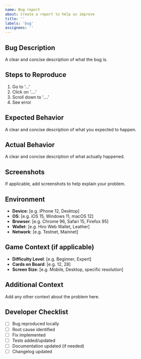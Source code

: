 ```yaml
---
name: Bug report
about: Create a report to help us improve
title: ''
labels: 'bug'
assignees: ''
---
```


## Bug Description
A clear and concise description of what the bug is.

## Steps to Reproduce
1. Go to '...'
2. Click on '....'
3. Scroll down to '....'
4. See error

## Expected Behavior
A clear and concise description of what you expected to happen.

## Actual Behavior
A clear and concise description of what actually happened.

## Screenshots
If applicable, add screenshots to help explain your problem.

## Environment
- **Device**: [e.g. iPhone 12, Desktop]
- **OS**: [e.g. iOS 15, Windows 11, macOS 12]
- **Browser**: [e.g. Chrome 96, Safari 15, Firefox 95]
- **Wallet**: [e.g. Hiro Web Wallet, Leather]
- **Network**: [e.g. Testnet, Mainnet]

## Game Context (if applicable)
- **Difficulty Level**: [e.g. Beginner, Expert]
- **Cards on Board**: [e.g. 12, 28]
- **Screen Size**: [e.g. Mobile, Desktop, specific resolution]

## Additional Context
Add any other context about the problem here.

## Developer Checklist
- [ ] Bug reproduced locally
- [ ] Root cause identified
- [ ] Fix implemented
- [ ] Tests added/updated
- [ ] Documentation updated (if needed)
- [ ] Changelog updated
